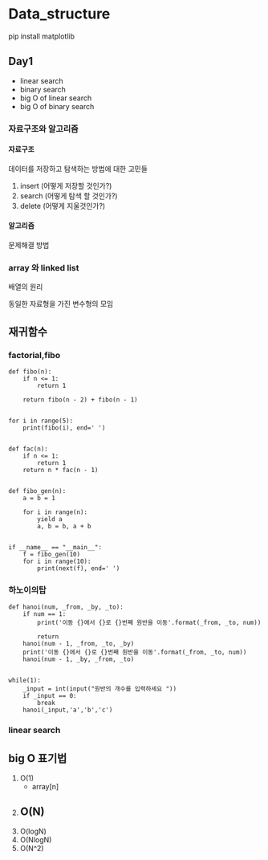 # Data_structure

pip install matplotlib

## Day1
- linear search
- binary search
- big O of linear search
- big O of binary search

### 자료구조와 알고리즘

#### 자료구조
데이터를 저장하고 탐색하는 방법에 대한 고민들

1. insert (어떻게 저장할 것인가?)
2. search (어떻게 탐색 할 것인가?)
3. delete (어떻게 지울것인가?)

#### 알고리즘

문제해결 방법

### array 와 linked list

배열의 원리

동일한 자료형을 가진 변수형의 모임


## 재귀함수

### factorial,fibo

```
def fibo(n):
    if n <= 1:
        return 1

    return fibo(n - 2) + fibo(n - 1)


for i in range(5):
    print(fibo(i), end=' ')


def fac(n):
    if n <= 1:
        return 1
    return n * fac(n - 1)


def fibo_gen(n):
    a = b = 1

    for i in range(n):
        yield a
        a, b = b, a + b


if __name__ == "__main__":
    f = fibo_gen(10)
    for i in range(10):
        print(next(f), end=' ')
```

### 하노이의탑

```
def hanoi(num, _from, _by, _to):
    if num == 1:
        print('이동 {}에서 {}로 {}번째 원반을 이동'.format(_from, _to, num))

        return
    hanoi(num - 1, _from, _to, _by)
    print('이동 {}에서 {}로 {}번째 원반을 이동'.format(_from, _to, num))
    hanoi(num - 1, _by, _from, _to)


while(1):
    _input = int(input("원반의 개수를 입력하세요 "))
    if _input == 0:
        break
    hanoi(_input,'a','b','c')
```

### linear search


## big O 표기법

1. O(1)
	- array[n] 
2. O(N)
	- 
3. O(logN)
4. O(NlogN)
5. O(N^2)